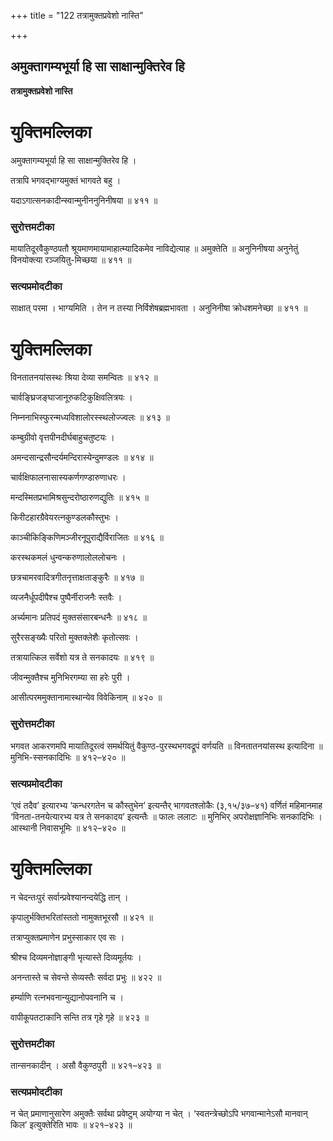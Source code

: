 +++
title = "122 तत्रामुक्तप्रवेशो नास्ति"

+++


## अमुक्तागम्यभूर्या हि सा साक्षान्मुक्तिरेव हि

**तत्रामुक्तप्रवेशो नास्ति**

# **युक्तिमल्लिका**

अमुक्तागम्यभूर्या हि सा साक्षान्मुक्तिरेव हि ।

तत्रापि भगवद्भाग्यमुक्तं भागवते बहु ।

यदाऽगात्सनकादीन्स्वान्मुनीननुनिनीषया ॥ ४११ ॥

### **सुरोत्तमटीका**

मायातिदूरवैकुण्ठपतौ श्रूयमाणमायामाहात्म्यादिकमेव नाविद्येत्याह ॥ अमुक्तेति ॥ अनुनिनीषया अनुनेतुं विनयोक्त्या रञ्जयितु-मिच्छया ॥ ४११ ॥

### **सत्यप्रमोदटीका**

साक्षात् परमा । भाग्यमिति । तेन न तस्या निर्विशेषब्रह्मभावता । अनुनिनीषा क्रोधशमनेच्छा ॥ ४११ ॥

# **युक्तिमल्लिका**

विनतातनयांसस्थः श्रिया देव्या समन्वितः ॥ ४१२ ॥

चार्वङ्घ्रिजङ्घाजानूरुकटिकुक्षिवलित्रयः ।

निम्ननाभिस्फुरन्मध्यविशालोरस्स्थलोज्ज्वलः ॥ ४१३ ॥

कम्बुग्रीवो वृत्तपीनदीर्घबाहुचतुष्टयः ।

अमन्दसान्द्रसौन्दर्यमन्दिरास्येन्दुमण्डलः ॥ ४१४ ॥

चार्वक्षिफालनासास्यकर्णगण्डारुणाधरः ।

मन्दस्मितप्रभामिश्रसुन्दरोष्ठारुणद्युतिः ॥ ४१५ ॥

किरीटहारग्रैवेयरत्नकुण्डलकौस्तुभः ।

काञ्चीकिङ्किणिमञ्जीरनूपुराद्यैर्विराजितः ॥ ४१६ ॥

करस्थकमलं धुन्वन्करुणालोललोचनः ।

छत्रचामरवादित्रगीतनृत्ताक्षताङ्कुरैः ॥ ४१७ ॥

व्यजनैर्धूपदीपैश्च पुष्पैर्नीराजनैः स्तवैः ।

अर्च्यमानः प्रतिपदं मुक्तसंसारबन्धनैः ॥ ४१८ ॥

सुरैरसङ्ख्यैः परितो मुक्तक्लेशैः कृतोत्सवः ।

तत्रायात्किल सर्वेशो यत्र ते सनकादयः ॥ ४१९ ॥

जीवन्मुक्तैश्च मुनिभिरगम्या सा हरेः पुरी ।

आसीत्परममुक्तानामास्थान्येव विवेकिनाम् ॥ ४२० ॥

### **सुरोत्तमटीका**

भगवत आकरणमपि मायातिदूरत्वं समर्थयितुं वैकुण्ठ-पुरस्थभगवद्रूपं वर्णयति ॥ विनतातनयांसस्थ इत्यादिना ॥ मुनिभि-स्सनकादिभिः ॥ ४१२–४२० ॥

### **सत्यप्रमोदटीका**

‘एवं तदैव’ इत्यारभ्य ‘कन्धरगतेन च कौस्तुभेन’ इत्यन्तैर् भागवतश्लोकैः (३,१५/३७–४१) वर्णितं महिमानमाह ‘विनता-तनयेत्यारभ्य यत्र ते सनकादय’ इत्यन्तैः ॥ फालः ललाटः ॥ मुनिभिर् अपरोक्षज्ञानिभिः सनकादिभिः । आस्थानी निवासभूमिः ॥ ४१२–४२० ॥

# **युक्तिमल्लिका**

न चेदन्तःपुरं सर्वान्प्रवेश्यानन्दयेद्धि तान् ।

कृपालुर्भक्तिभरितांस्ततो नामुक्तभूरसौ ॥ ४२१ ॥

तत्राप्युक्तप्रमाणेन प्रभुस्साकार एव सः ।

श्रीश्च दिव्यमनोज्ञाङ्गी भृत्यास्ते दिव्यमूर्तयः ।

अनन्तास्ते च सेवन्ते सेव्यस्तैः सर्वदा प्रभुः ॥ ४२२ ॥

हर्म्याणि रत्नभवनान्युद्यानोपवनानि च ।

वापीकूपतटाकानि सन्ति तत्र गृहे गृहे ॥ ४२३ ॥

### **सुरोत्तमटीका**

तान्सनकादीन् । असौ वैकुण्ठपुरी ॥ ४२१–४२३ ॥

### **सत्यप्रमोदटीका**

न चेत् प्रमाणानुसारेण अमुक्तैः सर्वथा प्रवेष्टुम् अयोग्या न चेत् । ‘स्वतन्त्रेच्छोऽपि भगवान्मानेऽसौ मानवान् किल’ इत्युक्तेरिति भावः ॥ ४२१–४२३ ॥

